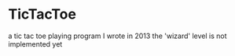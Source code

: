 # TicTacToe
a tic tac toe playing program I wrote in 2013
the 'wizard' level is not implemented yet
